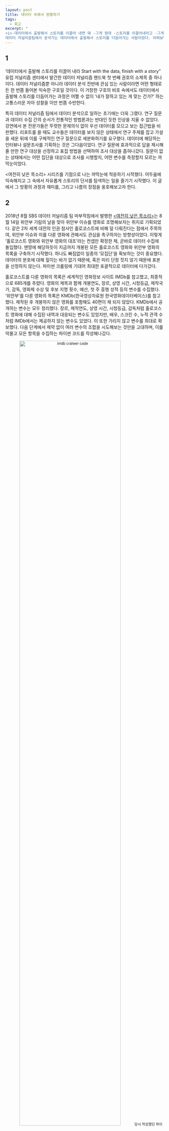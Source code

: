 ```yaml
---
layout: post
title: 데이터 속에서 방황하기
tags:
  - 회고
excerpt: "
<i>-데이터에서 출발해서 스토리를 이끌어 내면 돼 -그게 뭔데 -스토리를 이끌어내라고 -그게 어떻게 하는건데</i><br>
데이터 저널리즘팀에서 분석가는 데이터에서 출발해서 스토리를 더듬어가는 사람이었다. 어찌보면 방황이라고 할만한 그 과정과 재미를, 그리고 나름의 강점을 옹호해보고자 한다."
--- 
```


## 1
‘데이터에서 출발해 스토리를 이끌어 내라 Start with the data, finish with a story” 유럽 저널리즘 센터에서 발간한 데이터 저널리즘 핸드북 첫 번째 권호의 소제목 중 하나이다. 데이터 저널리즘뿐 아니라 데이터 분석 전반에 관심 있는 사람이라면 어떤 형태로든 한 번쯤 들어본 익숙한 구호일 것이다. 이 거창한 구호의 비호 속에서도 데이터에서 출발해 스토리를 더듬어가는 과정은 어쩔 수 없이 ‘내가 잘하고 있는 게 맞는 건가?’ 하는 고통스러운 자아 성찰을 이만 번쯤 수반한다.  

특히 데이터 저널리즘 팀에서 데이터 분석으로 일하는 초기에는 더욱 그랬다. 연구 질문과 데이터 수집 간의 순서가 전통적인 방법론과는 반대인 듯한 인상을 지울 수 없었다. 강연에서 본 전문가들은 뚜렷한 문제의식 없이 우선 데이터를 모으고 보는 접근법을 비판했다. 리포트를 쓸 때도 교수들은 데이터를 보지 않은 상태에서 연구 주제를 잡고 가설을 세운 뒤에 이를 구체적인 연구 질문으로 세분화하기를 요구했다. 데이터에 해당하는 인터뷰나 설문조사를 기획하는 것은 그다음이었다. 연구 질문에 효과적으로 답을 제시해 줄 만한 연구 대상을 선정하고 표집 방법을 선택하여 조사 대상을 좁혀나갔다. 질문이 없는 상태에서는 어떤 집단을 대상으로 조사를 시행할지, 어떤 변수를 측정할지 모르는 까막눈이었다.  

<여전히 낮은 목소리> 시리즈를 기점으로 나는 까막눈에 적응하기 시작했다. 어두움에 익숙해지고 그 속에서 자유롭게 스토리의 단서를 탐색하는 일을 즐기기 시작했다. 이 글에서 그 방황의 과정과 재미를, 그리고 나름의 장점을 옹호해보고자 한다.


## 2
2018년 8월 SBS 데이터 저널리즘 팀 마부작침에서 발행한 [<여전히 낮은 목소리>](http://mabu.newscloud.sbs.co.kr/201808murmuring/)는 8월 14일 위안부 기림의 날을 맞아 위안부 이슈를 영화로 조명해보자는 취지로 기획되었다. 같은 2차 세계 대전의 인권 참사인 홀로코스트에 비해 덜 다뤄진다는 점에서 주목하여, 위안부 이슈와 이를 다룬 영화에 관해서도 관심을 촉구하자는 방향성이었다. 이렇게 ‘홀로코스트 영화와 위안부 영화의 대조’라는 컨셉만 확정한 채, 곧바로 데이터 수집에 돌입했다. 맨땅에 해당하듯이 지금까지 개봉된 모든 홀로코스트 영화와 위안부 영화의 목록을 구축하기 시작했다. 하나도 빠짐없이 일종의 ‘모집단’을 확보하는 것이 중요했다. 데이터의 분포에 대해 짚이는 바가 없기 때문에, 혹은 미리 단정 짓지 않기 때문에 표본을 선정하지 않는다. 파이썬 크롤링에 기대어 최대한 포괄적으로 데이터에 다가갔다.  

홀로코스트를 다룬 영화의 목록은 세계적인 영화정보 사이트 IMDb를 참고했고, 최종적으로 685개를 추렸다. 영화의 제목과 함께 개봉연도, 장르, 상영 시간, 시청등급, 제작국가, 감독, 영화제 수상 및 후보 지명 횟수, 예산, 첫 주 흥행 성적 등의 변수를 수집했다. ‘위안부’를 다룬 영화의 목록은 KMDb(한국영상자료원 한국영화데이터베이스)를 참고했다. 제작된 후 개봉하지 않은 영화를 포함해도 40편이 채 되지 않았다. KMDb에서 공개하는 변수는 모두 정리했다. 장르, 제작연도, 상영 시간, 시청등급, 감독처럼 홀로코스트 영화에 대해 수집된 내역과 대응되는 변수도 있었지만, 배우, 스크린 수, 누적 관객 수처럼 IMDb에서는 제공하지 않는 변수도 있었다. 이 또한 가리지 않고 변수를 최대로 확보했다. 다음 단계에서 제약 없이 여러 변수의 조합을 시도해보는 것만을 고대하며, 이를 악물고 모든 항목을 수집하는 파이썬 코드를 작성해나갔다.

<p align="center"  style="font-size:80%;">
  <img src="{{site.baseurl}}/images/imdb_crawler.png" alt="imdb cralwer code" width="80%"/>
  당시 작성했던 파이썬 크롤링 코드의 일부. [전체 소스코드 보기](https://github.com/yoongaemii/IMDBcrawler)
</p>


## 3
그렇다면 어떻게 조합을 실험하고, 스토리를 구상할까? 흔히들 EDA라고 부르는 탐색적 데이터 분석에는 다양한 지침과 팁들이 오가지만, 결국 ‘분석가 본인의 문제의식이 중요합니다’하는 원론적인 말로 귀결되기 마련이다. 내가 이 분석에 임하면서 깨달은 그나마 실질적인 지침은, 그래프를 그리는 걸 두려워하지 말자는 것이었다. 사실 두렵다기보다는 귀찮은 경우가 많다. 수치가 빼곡히 적힌 테이블을 보고 ‘아 대충 어떤 추세인지 알겠다. 단순한데 그래프까지 그릴 필요는 없겠네’ 하고 넘어가는 식이다. 그렇게 우리는 중요한 단서를 무심코 지나가 버린다. 아무리 단순한 기초 통계량도 시각적으로 봤을 때 특이점을 파악하기 쉽다. 그런 점에서 시각화는 데이터와 직관을 잇는 가교의 역할을 한다고 나는 믿는다.  

그렇게 믿는다고 갑자기 그래프 그리기가 안귀찮아진 것은 아니었다. 그래서 그래프 하나에 소요되는 비용을 최소화하는 방법을 꾸준히 마련해 가야겠다는 생각이 들었다. 다음 학기에 데이터 분석 학회를 하면서 시각화 스터디를 기획한 것도, 더 아름답고 효과적인 시각화를 위해서라기보단 간편하고 신속한 시각화를 위해서였다. 단, 여기서 탐색적 시각화는 다른 팀원들에게 보여주거나 발행하는 목적의 시각화와는 확실히 구분해야 한다. 탐색을 위한 그래프는 엉성하더라도 다양하게 그려보는 방향이 좋다. 파이썬이나 R의 유려한 패키지가 아니어도 좋다. 엑셀이어도 좋다. 위안부 영화의 경우 데이터 포인트가 몇 개 되지 않아 손으로 그렸다. 남들에게 보여줄 것이라면 절대 선택하지 않을 요란하고 복잡한 시각적 cue를 사용했다. 무리하게 여러 개의 변수를 하나의 그래프 안에 표현했다. 구분선을 이리 저리 그려보며 퍼즐을 여기 저기 갖다대 보았다.


## 4
그 그래프를 통해 데이터의 특이점을 발견하는 것이 스토리 구성의 첫번째 단계다. 가장 쉬운 예시는 증감의 추세이다. 홀로코스트를 다룬 영화의 수를 연도별로 줄 세워보니, 완만하게 증가세를 그리거나 감소세를 보이는 부분과 달리 1년 새에 급격하게 영화의 수가 증가하는 지점이 있었다. 1942년이었다. 그 이유가 자연스럽게 궁금해진다. 이렇게 추세의 이유와 배경을 리서치하는 과정이 두번째 단계에 해당한다. 홀로코스트 관련 영화가 급증하기 1년 전, 1941년은 미국이 세계 제2차 대전에 참전한 해였다. 제작 국가 별 그래프를 그려보니 1942년 개봉한 32편의 영화 중 30편이 미국에서 제작되었다(이럴 때 모든 항목을 크롤링하길 잘했다는 생각에 뿌듯해진다). 홀로코스트를 포함하여 나치 정부의 반인륜적 행태를 고발하는 영화들은 미국의 전쟁 참여에 명분을 주었다. 즉, 이 시기 제작된 영화들은 미국이 단순히 승리를 위해 전쟁에 임하는 것이 아니라, 평등과 민주주의를 위협하는 적을 상대한다는 의미를 부여하는 기능을 했다. 

<p align="center"  style="font-size:80%;">
  <img src="{{site.baseurl}}/images/movie_byyear.png" alt="위안부 영화와 홀로코스트 영화" width="80%"/>
  홀로코스트 영화와 위안부 영화의 증감 추이
</p>


마법처럼 리서치로 이야기가 완성되는 경우도 있지만, 추가적인 데이터가 필요한 경우도 있다. 앞서 이야기한 1942년 이후로 한 번 더 홀로코스트 영화의 수가 급증했던 해가 1993년이었다.  리서치 결과, 이 때 쯤 홀로코스트가 냉전 이후 공산주의를 대체하며 ‘악’의 묘사로 자리잡았고, 홀로코스트가 그 유럽적인 맥락에서 탈피해 보다 광범위하게 인간의 잔인함을 성찰하는 기능을 수행하게 되었다는 분석이 우세했다. 그리고 그 중심에 쉰들러 리스트의 개봉과 미국의 홀로코스트 박물관 개장이라는 사건이 있었다.

첫번째 이유는 비교적 쉽게 이해할 수 있다. 쉰들러리스트의 개봉과 흥행, 많은 수상으로 말미암아 홀로코스트 소재를 소재로 하는 영화가 더 활발히 제작됐다는 것이다. 그런데 홀로코스트 박물관 개장이 그 유명한 쉰들러리스트 만큼이나 일반 대중들의 마음을 움직였을까? 박물관 하나의 영향력이 영화 제작을 촉진할 만큼 광범위한 영향력이 있다는 사실은 크게 와닿지 않았다. 이런 순간에 이 작업은 나 혼자 배우고 깨달음을 얻기 위한 게 아니라는 점을 되새긴다. 팀원들을 설득하고, 궁극적으로는 기사의 독자들을 설득해야 했다. 그래서 박물관의 영향력을 ‘사람들의 마음에 와닿게 할 수 있는' 자료를 더 찾아 헤맸다. 그 때 마주친 것이 구글 트렌드 데이터다. 구글은 시기 별 검색어의 인기와 연관 검색어 및 키워드를 살펴볼 수 있는 '구글 트렌드’ 기능을 제공한다. 에 지역을 미국으로 한정하고 홀로코스트를 키워드로 검색한 결과,  상위 연관 토픽 및 검색어로 “Holocaust Museum”, “Washington DC”(박물관의 위치) 등이 등장했다.  미국인들에게 홀로코스트 뮤지엄이 홀로코스트에 대한 현대의 기억과 이미지를 형성하는 데 상당한 영향을 줬다는 사실이, 그제야 와닿았다. 


<p align="center"  style="font-size:80%;">
  <img src="{{site.baseurl}}/images/interactive_main.jpg" alt="인터랙티브 시각화" width="80%"/>
  자세한 내용과 일본군 ‘위안부’의 영화화가 궁금하다면? [인터랙티브 기사 보기](http://mabu.newscloud.sbs.co.kr/201808murmuring/)
</p>


## 5.

그렇게 우리는 홀로코스트의 영화화에 작용한 역사를 훑어볼 수 있었다. 물론 이렇게 구성한 스토리가 우리의 기획의도를 완벽히 따라주길 기대하긴 힘들다. 일본군 ‘위안부’ 영화화의 부진을 홀로코스트 영화와 대조하여 드러내려했던 기획 의도와 달리, 홀로코스트가 대량으로 영화화가 된 것은 생각보다 정치적인 배경이 많이 작용했다는 사실을 발견했다. 이는 데이터가 증명해주고 있었다. 데이터에서 시작하여 문제의식과 스토리를 찾아가는 방법의 한계라면 한계다. 데이터가 우리를 어디로 이끌지 예측할 수 없다는 점.

동시에 강점도 발견했다. 첫번째, 데이터 수집의 과정에서부터 투명성이 보장된다. 홀로코스트 영화와 위안부 영화에 대해서 어떠한 전제도 없이 ‘전수 조사’를 하듯 데이터를 수집했다. 분석 과정에서 편향에 비해 간과되는 수집에서의 편향을 방지할 수 있다. 어떤 분석가는 자신만의 문제 의식을 가지고 촘촘하게 데이터 수집 과정을 설계하고자 한다. 이를 자의적이라며 비판하고 싶은 것이 아니다. 이를 전통적인 방법론으로 본다면 보다 투명한 과정을 원하는 지금의 독자들에게는 새로운 방법론이 필요할 수도 있다는 이야기다. 두번째로, 배경 지식이 비교적 부족한 상태에서도 분석에 돌입할 수 있다는 점이다. 배경지식의 부족을 앞서 언급한 ‘현실적인 제약’ 중 일부로 볼 수 있겠으나, 많은 분석가가 한 달 마다 새로운 도메인에 대한 분석을 요구받는 현 상황을 쉬쉬하며 외면해서는 안된다. 이는 예외적인 상황이거나 안타까운 현실적 제약이 아니다. 어떤 분석가에게 이는 일의 숙명이며, 새로운 도메인을 알아가는 과정도 데이터 분석의 본질이다. 그런 상황에서 나는 데이터에서부터 도메인을 배우고 리서치를 시작할 단서와 출발점을 얻는 보다 실질적인 지침이 필요하다고 생각하며, 이번에 시도한 이 방법도 이를 탐구하고 있는 사람들에게 도움이 되었으면 좋겠다.
